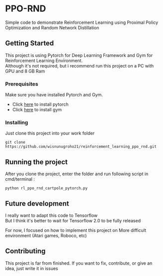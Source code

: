 

# PPO-RND

Simple code to demonstrate Reinforcement Learning using Proximal Policy Optimization and Random Network Distillation

## Getting Started

This project is using Pytorch for Deep Learning Framework and Gym for Reinforcement Learning Environment.  
Although it's not required, but i recommend run this project on a PC with GPU and 8 GB Ram

### Prerequisites

Make sure you have installed Pytorch and Gym.  
- Click [here](https://pytorch.org/get-started/locally/) to install pytorch  
- Click [here](https://gym.openai.com/docs/) to install gym

### Installing

Just clone this project into your work folder

```
git clone https://github.com/wisnunugroho21/reinforcement_learning_ppo_rnd.git
```

## Running the project

After you clone the project, enter the folder and run following script in cmd/terminal :

```
python rl_ppo_rnd_cartpole_pytorch.py
```

## Future development

I really want to adapt this code to Tensorflow  
But I think it's better to wait for Tensorflow 2.0 to be fully released

For now, I focused on how to implement this project on More difficult environment (Atari games, Roboco, etc)

## Contributing

This project is far from finished. If you want to fix, contribute, or give an idea, just write it in issues
